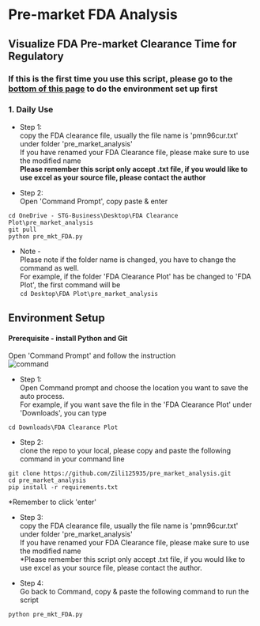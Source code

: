 # Pre-market FDA Analysis
## Visualize FDA Pre-market Clearance Time for Regulatory
### If this is the first time you use this script, please go to the [bottom of this page](https://github.com/Zili125935/pre_market_analysis#environment-setup) to do the environment set up first
### 1. Daily Use
* Step 1:\
copy the FDA clearance file, usually the file name is 'pmn96cur.txt' under folder 'pre_market_analysis'\
If you have renamed your FDA Clearance file, please make sure to use the modified name\
**Please remember this script only accept .txt file, if you would like to use excel as your source file, please contact the author**

* Step 2:\
Open 'Command Prompt', copy paste & enter
```
cd OneDrive - STG-Business\Desktop\FDA Clearance Plot\pre_market_analysis
git pull
python pre_mkt_FDA.py
```
* Note - \
Please note if the folder name is changed, you have to change the command as well.\
For example, if the folder 'FDA Clearance Plot' has be changed to 'FDA Plot', the first command will be\
```cd Desktop\FDA Plot\pre_market_analysis```

## Environment Setup
#### Prerequisite - install Python and Git

Open 'Command Prompt' and follow the instruction\
![command](https://github.com/Zili125935/semi_auto_process/assets/107199759/0686dfed-c293-4395-8ca9-ffecd353f1cc)


* Step 1:\
 Open Command prompt and choose the location you want to save the auto process.\
 For example, if you want save the file in the 'FDA Clearance Plot' under 'Downloads', you can type 
```
cd Downloads\FDA Clearance Plot
```
* Step 2:\
 clone the repo to your local, please copy and paste the following command in your command line
```
git clone https://github.com/Zili125935/pre_market_analysis.git
cd pre_market_analysis
pip install -r requirements.txt
```
*Remember to click 'enter'
* Step 3:\
copy the FDA clearance file, usually the file name is 'pmn96cur.txt' under folder 'pre_market_analysis'\
If you have renamed your FDA Clearance file, please make sure to use the modified name\
*Please remember this script only accept .txt file, if you would like to use excel as your source file, please contact the author.

* Step 4:\
Go back to Command, copy & paste the following command to run the script
```
python pre_mkt_FDA.py
